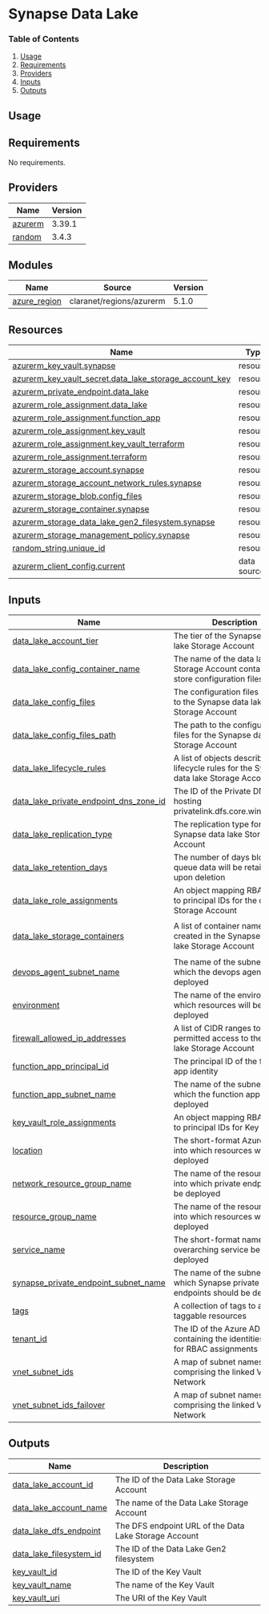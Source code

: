 # Synapse Data Lake

### Table of Contents
1. [Usage](#usage)
2. [Requirements](#requirements)
3. [Providers](#Providers)
4. [Inputs](#inputs)
5. [Outputs](#outputs)

## Usage

<!-- BEGINNING OF PRE-COMMIT-TERRAFORM DOCS HOOK -->
## Requirements

No requirements.

## Providers

| Name | Version |
|------|---------|
| <a name="provider_azurerm"></a> [azurerm](#provider\_azurerm) | 3.39.1 |
| <a name="provider_random"></a> [random](#provider\_random) | 3.4.3 |

## Modules

| Name | Source | Version |
|------|--------|---------|
| <a name="module_azure_region"></a> [azure\_region](#module\_azure\_region) | claranet/regions/azurerm | 5.1.0 |

## Resources

| Name | Type |
|------|------|
| [azurerm_key_vault.synapse](https://registry.terraform.io/providers/hashicorp/azurerm/latest/docs/resources/key_vault) | resource |
| [azurerm_key_vault_secret.data_lake_storage_account_key](https://registry.terraform.io/providers/hashicorp/azurerm/latest/docs/resources/key_vault_secret) | resource |
| [azurerm_private_endpoint.data_lake](https://registry.terraform.io/providers/hashicorp/azurerm/latest/docs/resources/private_endpoint) | resource |
| [azurerm_role_assignment.data_lake](https://registry.terraform.io/providers/hashicorp/azurerm/latest/docs/resources/role_assignment) | resource |
| [azurerm_role_assignment.function_app](https://registry.terraform.io/providers/hashicorp/azurerm/latest/docs/resources/role_assignment) | resource |
| [azurerm_role_assignment.key_vault](https://registry.terraform.io/providers/hashicorp/azurerm/latest/docs/resources/role_assignment) | resource |
| [azurerm_role_assignment.key_vault_terraform](https://registry.terraform.io/providers/hashicorp/azurerm/latest/docs/resources/role_assignment) | resource |
| [azurerm_role_assignment.terraform](https://registry.terraform.io/providers/hashicorp/azurerm/latest/docs/resources/role_assignment) | resource |
| [azurerm_storage_account.synapse](https://registry.terraform.io/providers/hashicorp/azurerm/latest/docs/resources/storage_account) | resource |
| [azurerm_storage_account_network_rules.synapse](https://registry.terraform.io/providers/hashicorp/azurerm/latest/docs/resources/storage_account_network_rules) | resource |
| [azurerm_storage_blob.config_files](https://registry.terraform.io/providers/hashicorp/azurerm/latest/docs/resources/storage_blob) | resource |
| [azurerm_storage_container.synapse](https://registry.terraform.io/providers/hashicorp/azurerm/latest/docs/resources/storage_container) | resource |
| [azurerm_storage_data_lake_gen2_filesystem.synapse](https://registry.terraform.io/providers/hashicorp/azurerm/latest/docs/resources/storage_data_lake_gen2_filesystem) | resource |
| [azurerm_storage_management_policy.synapse](https://registry.terraform.io/providers/hashicorp/azurerm/latest/docs/resources/storage_management_policy) | resource |
| [random_string.unique_id](https://registry.terraform.io/providers/hashicorp/random/latest/docs/resources/string) | resource |
| [azurerm_client_config.current](https://registry.terraform.io/providers/hashicorp/azurerm/latest/docs/data-sources/client_config) | data source |

## Inputs

| Name | Description | Type | Default | Required |
|------|-------------|------|---------|:--------:|
| <a name="input_data_lake_account_tier"></a> [data\_lake\_account\_tier](#input\_data\_lake\_account\_tier) | The tier of the Synapse data lake Storage Account | `string` | `"Standard"` | no |
| <a name="input_data_lake_config_container_name"></a> [data\_lake\_config\_container\_name](#input\_data\_lake\_config\_container\_name) | The name of the data lake Storage Account container to store configuration files | `string` | `""` | no |
| <a name="input_data_lake_config_files"></a> [data\_lake\_config\_files](#input\_data\_lake\_config\_files) | The configuration files to copy to the Synapse data lake Storage Account | `list(string)` | `[]` | no |
| <a name="input_data_lake_config_files_path"></a> [data\_lake\_config\_files\_path](#input\_data\_lake\_config\_files\_path) | The path to the configuration files for the Synapse data lake Storage Account | `string` | `""` | no |
| <a name="input_data_lake_lifecycle_rules"></a> [data\_lake\_lifecycle\_rules](#input\_data\_lake\_lifecycle\_rules) | A list of objects describing data lifecycle rules for the Synapse data lake Storage Account | `list(any)` | `[]` | no |
| <a name="input_data_lake_private_endpoint_dns_zone_id"></a> [data\_lake\_private\_endpoint\_dns\_zone\_id](#input\_data\_lake\_private\_endpoint\_dns\_zone\_id) | The ID of the Private DNS Zone hosting privatelink.dfs.core.windows.net | `string` | n/a | yes |
| <a name="input_data_lake_replication_type"></a> [data\_lake\_replication\_type](#input\_data\_lake\_replication\_type) | The replication type for the Synapse data lake Storage Account | `string` | `"ZRS"` | no |
| <a name="input_data_lake_retention_days"></a> [data\_lake\_retention\_days](#input\_data\_lake\_retention\_days) | The number of days blob and queue data will be retained for upon deletion | `number` | `7` | no |
| <a name="input_data_lake_role_assignments"></a> [data\_lake\_role\_assignments](#input\_data\_lake\_role\_assignments) | An object mapping RBAC roles to principal IDs for the data lake Storage Account | `map(list(string))` | `{}` | no |
| <a name="input_data_lake_storage_containers"></a> [data\_lake\_storage\_containers](#input\_data\_lake\_storage\_containers) | A list of container names to be created in the Synapse data lake Storage Account | `list(string)` | <pre>[<br>  "default"<br>]</pre> | no |
| <a name="input_devops_agent_subnet_name"></a> [devops\_agent\_subnet\_name](#input\_devops\_agent\_subnet\_name) | The name of the subnet into which the devops agents will be deployed | `string` | `"ComputeSubnet"` | no |
| <a name="input_environment"></a> [environment](#input\_environment) | The name of the environment in which resources will be deployed | `string` | n/a | yes |
| <a name="input_firewall_allowed_ip_addresses"></a> [firewall\_allowed\_ip\_addresses](#input\_firewall\_allowed\_ip\_addresses) | A list of CIDR ranges to be permitted access to the data lake Storage Account | `list(string)` | `[]` | no |
| <a name="input_function_app_principal_id"></a> [function\_app\_principal\_id](#input\_function\_app\_principal\_id) | The principal ID of the function app identity | `any` | n/a | yes |
| <a name="input_function_app_subnet_name"></a> [function\_app\_subnet\_name](#input\_function\_app\_subnet\_name) | The name of the subnet into which the function apps will be deployed | `string` | `"FunctionAppSubnet"` | no |
| <a name="input_key_vault_role_assignments"></a> [key\_vault\_role\_assignments](#input\_key\_vault\_role\_assignments) | An object mapping RBAC roles to principal IDs for Key Vault | `map(list(string))` | `{}` | no |
| <a name="input_location"></a> [location](#input\_location) | The short-format Azure region into which resources will be deployed | `string` | n/a | yes |
| <a name="input_network_resource_group_name"></a> [network\_resource\_group\_name](#input\_network\_resource\_group\_name) | The name of the resource group into which private endpoints will be deployed | `string` | n/a | yes |
| <a name="input_resource_group_name"></a> [resource\_group\_name](#input\_resource\_group\_name) | The name of the resource group into which resources will be deployed | `string` | n/a | yes |
| <a name="input_service_name"></a> [service\_name](#input\_service\_name) | The short-format name of the overarching service being deployed | `string` | n/a | yes |
| <a name="input_synapse_private_endpoint_subnet_name"></a> [synapse\_private\_endpoint\_subnet\_name](#input\_synapse\_private\_endpoint\_subnet\_name) | The name of the subnet into which Synapse private endpoints should be deployed | `string` | `"SynapseEndpointSubnet"` | no |
| <a name="input_tags"></a> [tags](#input\_tags) | A collection of tags to assign to taggable resources | `map(string)` | `{}` | no |
| <a name="input_tenant_id"></a> [tenant\_id](#input\_tenant\_id) | The ID of the Azure AD tenant containing the identities used for RBAC assignments | `string` | n/a | yes |
| <a name="input_vnet_subnet_ids"></a> [vnet\_subnet\_ids](#input\_vnet\_subnet\_ids) | A map of subnet names and IDs comprising the linked Virtual Network | `map(string)` | n/a | yes |
| <a name="input_vnet_subnet_ids_failover"></a> [vnet\_subnet\_ids\_failover](#input\_vnet\_subnet\_ids\_failover) | A map of subnet names and IDs comprising the linked Virtual Network | `map(string)` | n/a | yes |

## Outputs

| Name | Description |
|------|-------------|
| <a name="output_data_lake_account_id"></a> [data\_lake\_account\_id](#output\_data\_lake\_account\_id) | The ID of the Data Lake Storage Account |
| <a name="output_data_lake_account_name"></a> [data\_lake\_account\_name](#output\_data\_lake\_account\_name) | The name of the Data Lake Storage Account |
| <a name="output_data_lake_dfs_endpoint"></a> [data\_lake\_dfs\_endpoint](#output\_data\_lake\_dfs\_endpoint) | The DFS endpoint URL of the Data Lake Storage Account |
| <a name="output_data_lake_filesystem_id"></a> [data\_lake\_filesystem\_id](#output\_data\_lake\_filesystem\_id) | The ID of the Data Lake Gen2 filesystem |
| <a name="output_key_vault_id"></a> [key\_vault\_id](#output\_key\_vault\_id) | The ID of the Key Vault |
| <a name="output_key_vault_name"></a> [key\_vault\_name](#output\_key\_vault\_name) | The name of the Key Vault |
| <a name="output_key_vault_uri"></a> [key\_vault\_uri](#output\_key\_vault\_uri) | The URI of the Key Vault |
<!-- END OF PRE-COMMIT-TERRAFORM DOCS HOOK -->
